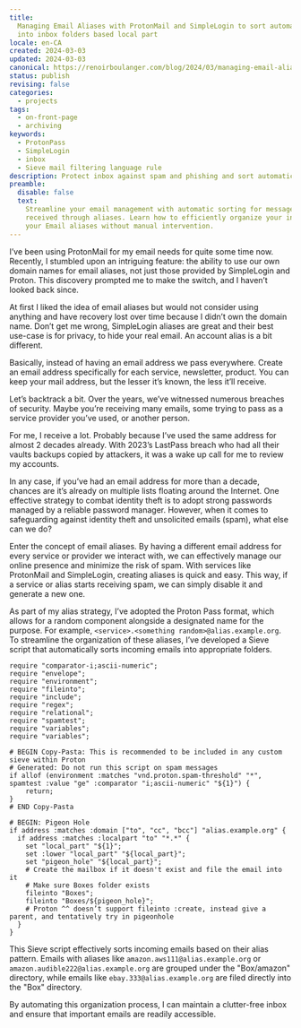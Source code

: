 ```yaml
---
title:
  Managing Email Aliases with ProtonMail and SimpleLogin to sort automatically
  into inbox folders based local part
locale: en-CA
created: 2024-03-03
updated: 2024-03-03
canonical: https://renoirboulanger.com/blog/2024/03/managing-email-aliases-with-protonmail-and-simplelogin-to-sort-automatically-into-inbox-folders-based-local-part/
status: publish
revising: false
categories:
  - projects
tags:
  - on-front-page
  - archiving
keywords:
  - ProtonPass
  - SimpleLogin
  - inbox
  - Sieve mail filtering language rule
description: Protect inbox against spam and phishing and sort automatically
preamble:
  disable: false
  text:
    Streamline your email management with automatic sorting for messages
    received through aliases. Learn how to efficiently organize your inbox for
    your Email aliases without manual intervention.
---
```


I’ve been using ProtonMail for my email needs for quite some time now. Recently,
I stumbled upon an intriguing feature: the ability to use our own domain names
for email aliases, not just those provided by SimpleLogin and Proton. This
discovery prompted me to make the switch, and I haven’t looked back since.

At first I liked the idea of email aliases but would not consider using anything
and have recovery lost over time because I didn’t own the domain name. Don’t get
me wrong, SimpleLogin aliases are great and their best use-case is for privacy,
to hide your real email. An account alias is a bit different.

Basically, instead of having an email address we pass everywhere. Create an email address specifically for each service, newsletter, product. You can keep your mail address, but the lesser it’s known, the less it’ll receive.

Let’s backtrack a bit. Over the years, we’ve witnessed numerous breaches of
security. Maybe you’re receiving many emails, some trying to pass as a service provider you’ve used, or another person.

For me, I receive a lot. Probably because I’ve used the same address for almost 2 decades already. With 2023’s LastPass breach who had  all their vaults backups copied by attackers,
it was a wake up call for me to review my accounts.

In any case, if you’ve had an email
address for more than a decade, chances are it’s already on multiple lists
floating around the Internet. One effective strategy to combat identity theft is
to adopt strong passwords managed by a reliable password manager. However, when
it comes to safeguarding against identity theft and unsolicited emails (spam),
what else can we do?

Enter the concept of email aliases. By having a different email address for
every service or provider we interact with, we can effectively manage our online
presence and minimize the risk of spam. With services like ProtonMail and
SimpleLogin, creating aliases is quick and easy. This way, if a service or alias
starts receiving spam, we can simply disable it and generate a new one.

As part of my alias strategy, I’ve adopted the Proton Pass format, which allows
for a random component alongside a designated name for the purpose. For example,
`<service>.<something random>@alias.example.org`. To streamline the organization
of these aliases, I’ve developed a Sieve script that automatically sorts
incoming emails into appropriate folders.



```
require "comparator-i;ascii-numeric";
require "envelope";
require "environment";
require "fileinto";
require "include";
require "regex";
require "relational";
require "spamtest";
require "variables";
require "variables";

# BEGIN Copy-Pasta: This is recommended to be included in any custom sieve within Proton
# Generated: Do not run this script on spam messages
if allof (environment :matches "vnd.proton.spam-threshold" "*", spamtest :value "ge" :comparator "i;ascii-numeric" "${1}") {
    return;
}
# END Copy-Pasta

# BEGIN: Pigeon Hole
if address :matches :domain ["to", "cc", "bcc"] "alias.example.org" {
  if address :matches :localpart "to" "*.*" {
    set "local_part" "${1}";
    set :lower "local_part" "${local_part}";
    set "pigeon_hole" "${local_part}";
    # Create the mailbox if it doesn't exist and file the email into it
    # Make sure Boxes folder exists
    fileinto "Boxes";
    fileinto "Boxes/${pigeon_hole}";
    # Proton ^^ doesn’t support fileinto :create, instead give a parent, and tentatively try in pigeonhole
  }
}
```

This Sieve script effectively sorts incoming emails based on their alias
pattern. Emails with aliases like `amazon.aws111@alias.example.org` or
`amazon.audible222@alias.example.org` are grouped under the "Box/amazon"
directory, while emails like `ebay.333@alias.example.org` are filed directly
into the "Box" directory.

By automating this organization process, I can maintain a clutter-free inbox and
ensure that important emails are readily accessible.

[lessons-from-lastpass]:
  https://proton.me/blog/lessons-from-lastpass
  'Lessons from LastPass'

